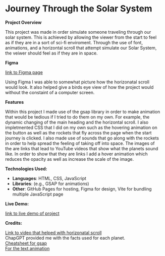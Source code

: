 # Journey Through the Solar System

**Project Overview**

This project was made in order simulate someone traveling through our solar system. This is achieved by allowing the viewer from the start to feel as if they are in a sort of sci-fi enviroment. Through the use of font, animations, and a horizontal scroll that attempt simulate our Solar System, the veiwer should feel as if they are in space.

 **Figma**

<a href="https://www.figma.com/design/eVvTzSmau6yp9yK8vMImAS/Journey-through-the-Solar-System-Project?node-id=0-1&node-type=canvas&t=pG4wDlwylKbL150b-0" target="_blank">link to Figma page</a>

Using Figma I was able to somewhat picture how the horizonatal scroll would look. It also helped give a birds eye view of how the project would without the constaint of a computer screen. 

 **Features**

Within this project I made use of the gsap library in order to make animation that would be tedious if I tried to do them on my own. For example, the dynamic changing of the main heading and the horizontal scroll. I also impletmented CSS that I did on my own such as the hovering animation on the button as well as the rockets that fly across the page when the start journey is clicked. I also made use of sounds that go along with the rockets in order to help spread the feeling of taking off into space. The images of the are links that lead to YouTube videos that show what the planets sound like. In order to show that they are links I add a hover animation which reduces the opacity as well as increase the scale of the image.

 **Technologies Used:**
  - **Languages**: HTML, CSS, JavaScript
  - **Libraries**: (e.g., GSAP for animations)
  - **Other**: GitHub Pages for hosting, Figma for design, Vite for bundling multiple JavaScript page

**Live Demo:**

<a href="https://imextrapolite3.github.io/journey-through-the-solar-system/" target="_blank">link to live demo of project</a>

**Credits:**

<a href="https://www.youtube.com/watch?v=Mg3YT5TKNG4&t=610s" target="_blank">Link to video that helped with horizonatal scroll</a>
</br>
ChapGPT provided me with the facts used for each planet.
</br>
<a href="https://gsap.com/cheatsheet" target="_blank">Cheatsheet for gsap</a>
</br>
<a href="https://gsap.com/docs/v3/Plugins/TextPlugin/" target="_blank">For the text animation</a>
